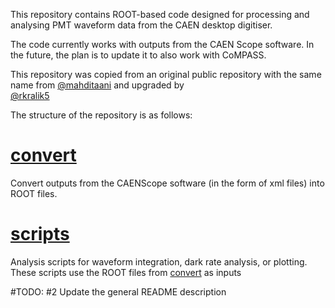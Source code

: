 This repository contains ROOT-based code designed for processing and analysing PMT waveform data from the CAEN desktop digitiser.

The code currently works with outputs from the CAEN Scope software. In the
future, the plan is to update it to also work with CoMPASS.

This repository was copied from an original public repository with the same\
name from [@mahditaani][mahdiTaaniLink] and upgraded by\
[@rkralik5][robertkralik]

The structure of the repository is as follows:
# [convert](convert)
Convert outputs from the CAENScope software (in the form of xml files) into\
ROOT files.

# [scripts](scripts)
Analysis scripts for waveform integration, dark rate analysis, or plotting.\
These scripts use the ROOT files from [convert](convert) as inputs

#TODO: #2 Update the general README description

[robertkralik]: https://github.com/rkralik5
[mahdiTaaniLink]: https://github.com/mahditaani